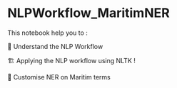 # NLPWorkflow_MaritimNER
This notebook help you to : 

🧠 Understand the NLP Workflow

🏗️ Applying the NLP workflow using NLTK !

🚀 Customise NER on Maritim terms
